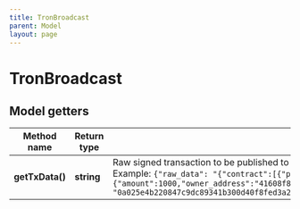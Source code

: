 ```yaml
---
title: TronBroadcast
parent: Model
layout: page
---
```


# TronBroadcast

## Model getters

Method name | Return type | Description | Notes
------------ | ------------- | ------------- | -------------
**getTxData()** | **string** | Raw signed transaction to be published to network. <br>Example: `{"raw_data": "{"contract":[{"parameter":{"value":{"amount":1000,"owner_address":"41608f8da72479edc7dd921e4c30bb7e7cddbe722e","to_address":"41e9d79cc47518930bc322d9bf7cddd260a0260a8d"},"type_url":"type.googleapis.com/protocol.TransferContract"},"type":"TransferContract"}],"ref_block_bytes":"5e4b","ref_block_hash":"47c9dc89341b300d","expiration":1591089627000,"timestamp":1591089567635}","raw_data_hex": "0a025e4b220847c9dc89341b300d40f8fed3a2a72e5a66080112620a2d747970652e676f6f676c65617069732e636f6d2f70726f746f636f6c2e5472616e73666572436f6e747261637412310a1541608f8da72479edc7dd921e4c30bb7e7cddbe722e121541e9d79cc47518930bc322d9bf7cddd260a0260a8d18e8077093afd0a2a72e"}` |

